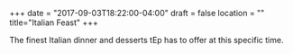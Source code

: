 +++
date = "2017-09-03T18:22:00-04:00"
draft = false
location = ""
title="Italian Feast"
+++

The finest Italian dinner and desserts tEp has to offer at this specific time.
